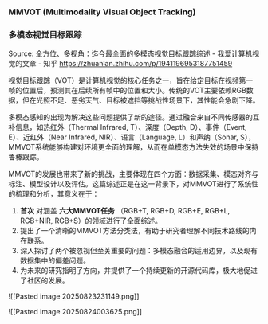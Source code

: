 
### MMVOT (Multimodality Visual Object Tracking) 
### 多模态视觉目标跟踪

Source: 全方位、多视角：迄今最全面的多模态视觉目标跟踪综述 - 我爱计算机视觉的文章 - 知乎
https://zhuanlan.zhihu.com/p/1941196953187751459


视觉目标跟踪（VOT）是计算机视觉的核心任务之一，旨在给定目标在视频第一帧的位置后，预测其在后续所有帧中的位置和大小。传统的VOT主要依赖RGB数据，但在光照不足、恶劣天气、目标被遮挡等挑战性场景下，其性能会急剧下降。

多模态感知的出现为解决这些问题提供了新的途径。通过融合来自不同传感器的互补信息，如热红外（Thermal Infrared, T）、深度（Depth, D）、事件（Event, E）、近红外（Near Infrared, NIR）、语言（Language, L）和声纳（Sonar, S），MMVOT系统能够构建对环境更全面的理解，从而在单模态方法失效的场景中保持鲁棒跟踪。

MMVOT的发展也带来了新的挑战，主要体现在四个方面：数据采集、模态对齐与标注、模型设计以及评估。这篇综述正是在这一背景下，对MMVOT进行了系统性的梳理和分析，其意义在于：

1. **首次** 对涵盖 **六大MMVOT任务** （RGB+T, RGB+D, RGB+E, RGB+L, RGB+NIR, RGB+S）的领域进行了全面综述。
2. 提出了一个清晰的MMVOT方法分类法，有助于研究者理解不同技术路线的内在联系。
3. 深入探讨了两个被忽视但至关重要的问题：多模态融合的适用边界，以及现有数据集中的偏差问题。
4. 为未来的研究指明了方向，并提供了一个持续更新的开源代码库，极大地促进了社区的发展。

![[Pasted image 20250823231149.png]]



![[Pasted image 20250824003625.png]]